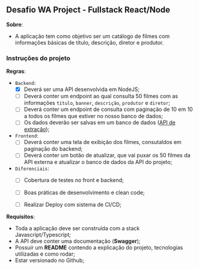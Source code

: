 ## Desafio WA Project - Fullstack React/Node

**Sobre**:
  - A aplicação tem como objetivo ser um catálogo de filmes com informações básicas de título, descrição, diretor e produtor.

### Instruções do projeto
**Regras**:
  - `Backend`:
    - [x] Deverá ser uma API desenvolvida em NodeJS;
    - [ ] Deverá conter um endpoint ao qual consulta 50 filmes com as informações `título`, `banner`, `descrição`, `produtor` e `diretor`;
    - [ ] Deverá conter um endpoint de consulta com paginação de 10 em 10 a todos os filmes que estiver no nosso banco de dados;
    - [ ] Os dados deverão ser salvas em um banco de dados ([API de extração](https://ghibliapi.herokuapp.com/#tag/Films));
  - `Frontend`:
    - [ ] Deverá conter uma tela de exibição dos filmes, consutaldos em paginação do backend;
    - [ ] Deverá conter um botão de atualizar, que vai puxar os 50 filmes da API externa e atualizar o banco de dados da API do projeto;
  - `Diferenciais`:
    - [ ] Cobertura de testes no front e backend;
    - [ ] Boas práticas de desenvolvimento e clean code;
    - [ ] Realizar Deploy com sistema de CI/CD;


**Requisitos**:
  - Toda a aplicação deve ser construída com a stack Javascript/Typescript;
  - A API deve conter uma documentação (**Swagger**);
  - Possuir um **README** contendo a explicação do projeto, tecnologias utilizadas e como rodar;
  - Estar versionado no Github;

